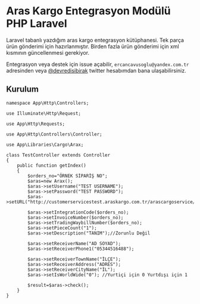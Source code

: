 # Aras Kargo Entegrasyon Modülü PHP Laravel

Laravel tabanlı yazdığım aras kargo entegrasyon kütüphanesi. Tek parça ürün gönderimi için hazırlanmıştır. Birden fazla ürün gönderimi için xml kısmının güncellenmesi gerekiyor. 

Entegrasyon veya destek için issue açabilir, `ercancavusoglu@yandex.com.tr` adresinden veya [@devredisibirak](http://twitter.com/devredisibirak) twitter hesabımdan bana ulaşabilirsiniz.

## Kurulum

	namespace App\Http\Controllers;

	use Illuminate\Http\Request;

	use App\Http\Requests;

	use App\Http\Controllers\Controller;

	use App\Libraries\Cargo\Arax;

	class TestController extends Controller
	{
		public function getIndex()
		{		
			$orders_no="ÖRNEK SİPARİŞ NO";
			$aras=new Arax();
			$aras->setUsername("TEST USERNAME");
			$aras->setPassword("TEST PASSWORD");
			$aras->setURL("http://customerservicestest.araskargo.com.tr/arascargoservice/arascargoservice.asmx");

			$aras->setIntegrationCode($orders_no);
			$aras->setInvoiceNumber($orders_no);
			$aras->setTradingWaybillNumber($orders_no);
			$aras->setPieceCount("1");
			$aras->setDescription("TANIM");//Zorunlu Değil

			$aras->setReceiverName("AD SOYAD");
			$aras->setReceiverPhone1("05344516488");

			$aras->setReceiverTownName("İLÇE");
			$aras->setReceiverAddress("ADRES");
			$aras->setReceiverCityName("İL");
			$aras->setIsWorldWide("0"); //Yurtiçi için 0 Yurtdışı için 1

			$result=$aras->check();
		}
	}
